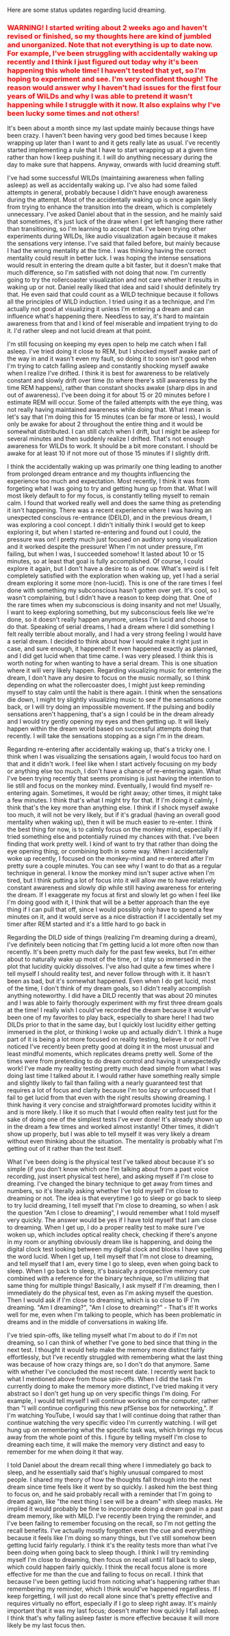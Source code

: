 Here are some status updates regarding lucid dreaming.

<h3><span style="color:red">WARNING! I started writing about 2 weeks ago and haven't revised or finished, so my thoughts here are kind of jumbled and unorganized. Note that not everything is up to date now. For example, I've been struggling with accidentally waking up recently and I think I just figured out today why it's been happening this whole time! I haven't tested that yet, so I'm hoping to experiment and see. I'm very confident though! The reason would answer why I haven't had issues for the first four years of WILDs and why I was able to pretend it wasn't happening while I struggle with it now. It also explains why I've been lucky some times and not others!</h3></span>


It's been about a month since my last update mainly because things have been crazy. I haven't been having very good bed times because I keep wrapping up later than I want to and it gets really late as usual. I've recently started implementing a rule that I have to start wrapping up at a given time rather than how I keep pushing it. I will do anything necessary during the day to make sure that happens. Anyway, onwards with lucid dreaming stuff.

I've had some successful WILDs (maintaining awareness when falling asleep) as well as accidentally waking up. I've also had some failed attempts in general, probably because I didn't have enough awareness during the attempt. Most of the accidentally waking up is once again likely from trying to enhance the transition into the dream, which is completely unnecessary. I've asked Daniel about that in the session, and he mainly said that sometimes, it's just luck of the draw when I get left hanging there rather than transitioning, so I'm learning to accept that. I've been trying other experiments during WILDs, like audio visualization again because it makes the sensations very intense. I've said that failed before, but mainly because I had the wrong mentality at the time. I was thinking having the correct mentality could result in better luck. I was hoping the intense sensations would result in entering the dream quite a bit faster, but it doesn't make that much difference, so I'm satisfied with not doing that now. I'm currently going to try the rollercoaster visualization and not care whether it results in waking up or not. Daniel really liked that idea and said I should definitely try that. He even said that could count as a WILD technique because it follows all the principles of WILD induction. I tried using it as a technique, and I'm actually not good at visualizing it unless I'm entering a dream and can influence what's happening there. Needless to say, it's hard to maintain awareness from that and I kind of feel miserable and impatient trying to do it. I'd rather sleep and not lucid dream at that point.

I'm still focusing on keeping my eyes open to help me catch when I fall asleep. I've tried doing it close to REM, but I shocked myself awake part of the way in and it wasn't even my fault, so doing it to soon isn't good when I'm trying to catch falling asleep and constantly shocking myself awake when I realize I've drifted. I think it is best for awareness to be relatively constant and slowly drift over time (to where there's still awareness by the time REM happens), rather than constant shocks awake (sharp dips in and out of awareness). I've been doing it for about 15 or 20 minutes before I estimate REM will occur. Some of the failed attempts with the eye thing, was not really having maintained awareness while doing that. What I mean is let's say that I'm doing this for 15 minutes (can be far more or less), I would only be awake for about 2 throughout the entire thing and it would be somewhat distributed. I can still catch when I drift, but I might be asleep for several minutes and then suddenly realize I drifted. That's not enough awareness for WILDs to work. It should be a bit more constant. I should be awake for at least 10 if not more out of those 15 minutes if I slightly drift.

I think the accidentally waking up was primarily one thing leading to another from prolonged dream entrance and my thoughts influencing the experience too much and expectation. Most recently, I think it was from forgeting what I was going to try and getting hung up from that. What I will most likely default to for my focus, is constantly telling myself to remain calm. I found that worked really well and does the same thing as pretending it isn't happening. There was a recent experience where I was having an unexpected conscious re-entrance (DEILD), and in the previous dream, I was exploring a cool concept. I didn't initially think I would get to keep exploring it, but when I started re-entering and found out I could, the pressure was on! I pretty much just focused on auditory song visualization and it worked despite the pressure! When I'm not under pressure, I'm failing, but when I was, I succeeded somehow! It lasted about 10 or 15 minutes, so at least that goal is fully accomplished. Of course, I could explore it again, but I don't have a desire to as of now. What's weird is I felt completely satisfied with the exploration when waking up, yet I had a serial dream exploring it some more (non-lucid). This is one of the rare times I feel done with something my subconscious hasn't gotten over yet. It's cool, so I wasn't complaining, but I didn't have a reason to keep doing that. One of the rare times when my subconscious is doing insanity and not me! Usually, I want to keep exploring something, but my subconscious feels like we're done, so it doesn't really happen anymore, unless I'm lucid and choose to do that. Speaking of serial dreams, I had a dream where I did something I felt really terrible about morally, and I had a very strong feeling I would have a serial dream. I decided to think about how I would make it right just in case, and sure enough, it happened! It even happened exactly as planned, and I did get lucid when that time came. I was very pleased. I think this is worth noting for when wanting to have a serial dream. This is one situation where it will very likely happen. Regarding visualizing music for entering the dream, I don't have any desire to focus on the music normally, so I think depending on what the rollercoaster does, I might just keep reminding myself to stay calm until the habit is there again. I think when the sensations die down, I might try slightly visualizing music to see if the sensations come back, or I will try doing an impossible movement. If the pulsing and bodily sensations aren't happening, that's a sign I could be in the dream already and I would try gently opening my eyes and then getting up. It will likely happen within the dream world based on successful attempts doing that recently. I will take the sensations stopping as a sign I'm in the dream.

Regarding re-entering after accidentally waking up, that's a tricky one. I think when I was visualizing the sensations again, I would focus too hard on that and it didn't work. I feel like when I start actively focusing on my body or anything else too much, I don't have a chance of re-entering again. What I've been trying recently that seems promising is just having the intention to lie still and focus on the monkey mind. Eventually, I would find myself re-entering again. Sometimes, it would be right away; other times, it might take a few minutes. I think that's what I might try for that. If I'm doing it calmly, I think that's the key more than anything else. I think if I shock myself awake too much, it will not be very likely, but if it's gradual (having an overall good mentality when waking up), then it will be much easier to re-enter. I think the best thing for now, is to calmly focus on the monkey mind, especially if I tried something else and potentially ruined my chances with that. I've been finding that work pretty well. I kind of want to try that rather than doing the eye opening thing, or combining both in some way. When I accidentally woke up recently, I focused on the monkey-mind and re-entered after I'm pretty sure a couple minutes. You can see why I want to do that as a regular technique in general. I know the monkey mind isn't super active when I'm tired, but I think putting a lot of focus into it will allow me to have relatively constant awareness and slowly dip while still having awareness for entering the dream. If I exaggerate my focus at first and slowly let go when I feel like I'm doing good with it, I think that will be a better approach than the eye thing if I can pull that off, since I would possibly only have to spend a few minutes on it, and it would serve as a nice distraction if I accidentally set my timer after REM started and it's a little hard to go back in

Regarding the DILD side of things (realizing I'm dreaming during a dream), I've definitely been noticing that I'm getting lucid a lot more often now than recently. It's been pretty much daily for the past few weeks, but I'm either about to naturally wake up most of the time, or I stay so immersed in the plot that lucidity quickly dissolves. I've also had quite a few times where I tell myself I should reality test, and never follow through with it. It hasn't been as bad, but it's somewhat happened. Even when I do get lucid, most of the time, I don't think of my dream goals, so I didn't really accomplish anything noteworthy. I did have a DILD recently that was about 20 minutes and I was able to fairly thorougly experiment with my first three dream goals at the time! I really wish I could've recorded the dream because it would've been one of my favorites to play back, especially to share here! I had two DILDs prior to that in the same day, but I quickly lost lucidity either getting immersed in the plot, or thinking I woke up and actually didn't. I think a huge part of it is being a lot more focused on reality testing, believe it or not! I've noticed I've recently been pretty good at doing it in the most unusual and least mindful moments, which replicates dreams pretty well. Some of the times were from pretending to do dream control and having it unexpectedly work! I've made my reality testing pretty much dead simple from what I was doing last time I talked about it. I would rather have something really simple and slightly likely to fail than failing with a nearly guaranteed test that requires a lot of focus and clarity because I'm too lazy or unfocused that I fail to get lucid from that even with the right results showing dreaming. I think having it very concise and straightforward promotes lucidity within it and is more likely. I like it so much that I would often reality test just for the sake of doing one of the simplest tests I've ever done! It's already shown up in the dream a few times and worked almost instantly! Other times, it didn't show up properly, but I was able to tell myself it was very likely a dream without even thinking about the situation. The mentality is probably what I'm getting out of it rather than the test itself.

What I've been doing is the physical test I've talked about because it's so simple (if you don't know which one I'm talking about from a past voice recording, just insert physical test here), and asking myself if I'm close to dreaming. I've changed the binary technique to get away from times and numbers, so it's literally asking whether I've told myself I'm close to dreaming or not. The idea is that everytime I go to sleep or go back to sleep to try lucid dreaming, I tell myself that I'm close to dreaming, so when I ask the question "Am I close to dreaming", I would remember what I told myself very quickly. The answer would be yes if I have told myself that I am close to dreaming. When I get up, I do a proper reality test to make sure I've woken up, which includes optical reality check, checking if there's anyone in my room or anything obviously dream like is happening, and doing the digital clock test looking between my digital clock and blocks I have spelling the word lucid. When I get up, I tell myself that I'm not close to dreaming, and tell myself that I am, every time I go to sleep, even when going back to sleep. When I go back to sleep, it's basically a prospective memory cue combined with a reference for the binary technique, so I'm utilizing that same thing for multiple things! Basically, I ask myself if I'm dreaming, then I immediately do the physical test, even as I'm asking myself the question. Then I would ask if I'm close to dreaming, which is so close to IF I'm dreaming. "Am I dreaming?", "Am I close to dreaming?" - That's it! It works well for me, even when I'm talking to people, which has been problematic in dreams and in the middle of conversations in waking life.

I've tried spin-offs, like telling myself what I'm about to do if I'm not dreaming, so I can think of whether I've gone to bed since that thing in the next test. I thought it would help make the memory more distinct fairly effortlessly, but I've recently struggled with remembering what the last thing was because of how crazy things are, so I don't do that anymore. Same with whether I've concluded the most recent date. I recently went back to what I mentioned above from those spin-offs. When I did the task I'm currently doing to make the memory more distinct, I've tried making it very abstract so I don't get hung up on very specific things I'm doing. For example, I would tell myself I will continue working on the computer, rather than "I will continue configuring this new pfSense box for networking,". If I'm watching YouTube, I would say that I will continue doing that rather than continue watching the very specific video I'm currently watching. I will get hung up on remembering what the specific task was, which brings my focus away from the whole point of this. I figure by telling myself I'm close to dreaming each time, it will make the memory very distinct and easy to remember for me when doing it that way.

I told Daniel about the dream recall thing where I immediately go back to sleep, and he essentially said that's highly unusual compared to most people. I shared my theory of how the thoughts fall through into the next dream since time feels like it went by so quickly. I asked him the best thing to focus on, and he said probably recall with a reminder that I'm going to dream again, like "the next thing I see will be a dream" with sleep masks. He implied it would probably be fine to incorporate doing a dream goal in a past dream memory, like with MILD. I've recently been trying the reminder, and I've been failing to remember focusing on the recall, so I'm not getting the recall benefits. I've actually mostly forgotten even the cue and everything because it feels like I'm doing so many things, but I've still somehow been getting lucid fairly regularly. I think it's the reality tests more than what I've been doing when going back to sleep though. I think I will try reminding myself I'm close to dreaming, then focus on recall until I fall back to sleep, which could happen fairly quickly. I think the recall focus alone is more effective for me than the cue and failing to focus on recall. I think that because I've been getting lucid from noticing what's happening rather than remembering my reminder, which I think would've happened regardless. If I keep forgetting, I will just do recall alone since that's pretty effective and requires virtually no effort, especially if I go to sleep right away. It's mainly important that it was my last focus; doesn't matter how quickly I fall asleep. I think that's why falling asleep faster is more effective because it will more likely be my last focus then.
